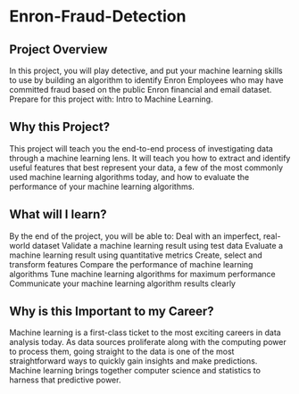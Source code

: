 # Enron-Fraud-Detection
## Project Overview

In this project, you will play detective, and put your machine learning skills to use by building an algorithm to identify Enron Employees who may have committed fraud based on the public Enron financial and email dataset.
Prepare for this project with: Intro to Machine Learning.

## Why this Project?

This project will teach you the end-to-end process of investigating data through a machine learning lens. 
It will teach you how to extract and identify useful features that best represent your data, a few of the most 
commonly used machine learning algorithms today, and how to evaluate the performance of your machine learning algorithms. 

## What will I learn?

By the end of the project, you will be able to:
Deal with an imperfect, real-world dataset
Validate a machine learning result using test data
Evaluate a machine learning result using quantitative metrics
Create, select and transform features
Compare the performance of machine learning algorithms
Tune machine learning algorithms for maximum performance
Communicate your machine learning algorithm results clearly

## Why is this Important to my Career?

Machine learning is a first-class ticket to the most exciting careers in data analysis today. 
As data sources proliferate along with the computing power to process them, going straight to the data is
one of the most straightforward ways to quickly gain insights and make predictions. 
Machine learning brings together computer science and statistics to harness that predictive power.
